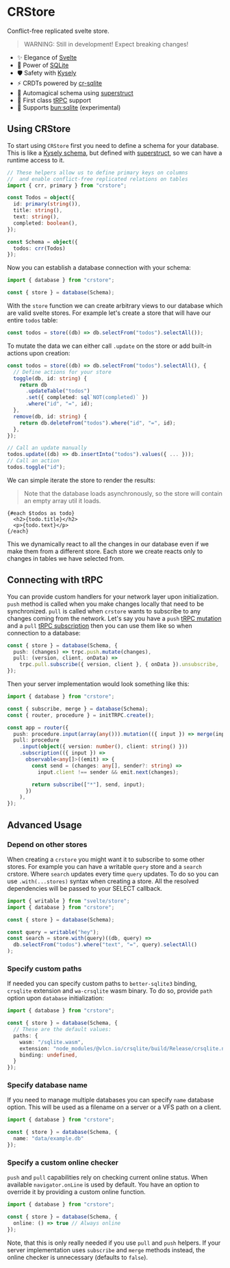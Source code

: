 # CRStore

Conflict-free replicated svelte store. 

> WARNING: Still in development! Expect breaking changes!

- ✨ Elegance of [Svelte](https://svelte.dev/)
- 💪 Power of [SQLite](https://www.sqlite.org/index.html)
- 🛡️ Safety with [Kysely](https://github.com/koskimas/kysely)
- ⚡ CRDTs powered by [cr-sqlite](https://github.com/vlcn-io/cr-sqlite)
- 🔮 Automagical schema using [superstruct](https://github.com/ianstormtaylor/superstruct)
- 🤝 First class [tRPC](https://github.com/trpc/trpc) support
- 🐇 Supports [bun:sqlite](https://github.com/oven-sh/bun#bunsqlite-sqlite3-module) (experimental)

## Using CRStore

To start using `CRStore` first you need to define a schema for your database. This is like a [Kysely schema](https://github.com/koskimas/kysely/blob/master/recipes/schemas.md), but defined with [superstruct](https://github.com/ianstormtaylor/superstruct), so we can have a runtime access to it. 
```ts
// These helpers allow us to define primary keys on columns
//  and enable conflict-free replicated relations on tables
import { crr, primary } from "crstore";

const Todos = object({
  id: primary(string()),
  title: string(),
  text: string(),
  completed: boolean(),
});

const Schema = object({ 
  todos: crr(Todos) 
});
```

Now you can establish a database connection with your schema:
```ts
import { database } from "crstore";

const { store } = database(Schema);
```

With the `store` function we can create arbitrary views to our database which are valid svelte stores. For example let's create a store that will have our entire `todos` table:
```ts
const todos = store((db) => db.selectFrom("todos").selectAll());
```

To mutate the data we can either call `.update` on the store or add built-in actions upon creation:
```ts
const todos = store((db) => db.selectFrom("todos").selectAll(), {
  // Define actions for your store
  toggle(db, id: string) {
    return db
      .updateTable("todos")
      .set({ completed: sql`NOT(completed)` })
      .where("id", "=", id);
  },
  remove(db, id: string) {
    return db.deleteFrom("todos").where("id", "=", id);
  },
});

// Call an update manually
todos.update((db) => db.insertInto("todos").values({ ... }));
// Call an action
todos.toggle("id");
```

We can simple iterate the store to render the results:
> Note that the database loads asynchronously, so the store will contain an empty array util it loads.
```svelte
{#each $todos as todo}
  <h2>{todo.title}</h2>
  <p>{todo.text}</p>
{/each}
```

This we dynamically react to all the changes in our database even if we make them from a different store. Each store we create reacts only to changes in tables we have selected from.

## Connecting with tRPC

You can provide custom handlers for your network layer upon initialization. `push` method is called when you make changes locally that need to be synchronized. `pull` is called when `crstore` wants to subscribe to any changes coming from the network. Let's say you have a `push` [tRPC mutation](https://trpc.io/docs/quickstart) and a `pull` [tRPC subscription](https://trpc.io/docs/subscriptions) then you can use them like so when connection to a database:
```ts
const { store } = database(Schema, {
  push: (changes) => trpc.push.mutate(changes),
  pull: (version, client, onData) =>
    trpc.pull.subscribe({ version, client }, { onData }).unsubscribe,
});
```

Then your server implementation would look something like this:
```ts
import { database } from "crstore";

const { subscribe, merge } = database(Schema);
const { router, procedure } = initTRPC.create();

const app = router({
  push: procedure.input(array(any())).mutation(({ input }) => merge(input)),
  pull: procedure
    .input(object({ version: number(), client: string() }))
    .subscription(({ input }) =>
      observable<any[]>((emit) => {
        const send = (changes: any[], sender?: string) =>
          input.client !== sender && emit.next(changes);

        return subscribe(["*"], send, input);
      })
    ),
});
```

## Advanced Usage

### Depend on other stores

When creating a `crstore` you might want it to subscribe to some other stores. For example you can have a writable `query` store and a `search` crstore. Where `search` updates every time `query` updates. To do so you can use `.with(...stores)` syntax when creating a store. All the resolved dependencies will be passed to your SELECT callback.
```ts
import { writable } from "svelte/store";
import { database } from "crstore";

const { store } = database(Schema);

const query = writable("hey");
const search = store.with(query)((db, query) => 
  db.selectFrom("todos").where("text", "=", query).selectAll()
);
```

### Specify custom paths

If needed you can specify custom paths to `better-sqlite3` binding, `crsqlite` extension and `wa-crsqlite` wasm binary. To do so, provide `path` option upon `database` initialization:
```ts
import { database } from "crstore";

const { store } = database(Schema, {
  // These are the default values:
  paths: {
    wasm: "/sqlite.wasm",
    extension: "node_modules/@vlcn.io/crsqlite/build/Release/crsqlite.node",
    binding: undefined,
  }
});
```

### Specify database name

If you need to manage multiple databases you can specify `name` database option. This will be used as a filename on a server or a VFS path on a client.
```ts
import { database } from "crstore";

const { store } = database(Schema, {
  name: "data/example.db"
});
```

### Specify a custom online checker

`push` and `pull` capabilities rely on checking current online status. When available `navigator.onLine` is used by default. You have an option to override it by providing a custom online function.
```ts
import { database } from "crstore";

const { store } = database(Schema, {
  online: () => true // Always online
});
```
Note, that this is only really needed if you use `pull` and `push` helpers. If your server implementation uses `subscribe` and `merge` methods instead, the online checker is unnecessary (defaults to `false`).